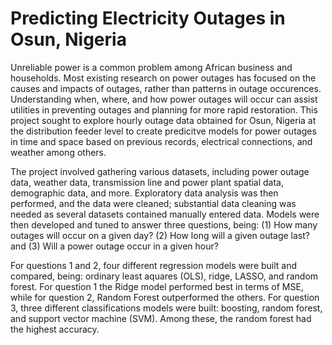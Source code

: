 # Predicting Electricity Outages in Osun, Nigeria
Unreliable power is a common problem among African business and households. Most existing research on power outages has focused on the causes and impacts of outages, rather than patterns in outage occurences. Understanding when, where, and how power outages will occur can assist utilities in preventing outages and planning for more rapid restoration. This project sought to explore hourly outage data obtained for Osun, Nigeria at the distribution feeder level to create predicitve models for power outages in time and space based on previous records, electrical connections, and weather among others.

The project involved gathering various datasets, including power outage data, weather data, transmission line and power plant spatial data, demographic data, and more. Exploratory data analysis was then performed, and the data were cleaned; substantial data cleaning was needed as several datasets contained manually entered data. Models were then developed and tuned to answer three questions, being:
  (1) How many outages will occur on a given day? 
  (2) How long will a given outage last? and 
  (3) Will a power outage occur in a given hour? 

For questions 1 and 2, four different regression models were built and compared, being: ordinary least aquares (OLS), ridge, LASSO, and random forest. For question 1 the Ridge model performed best in terms of MSE, while for question 2, Random Forest outperformed the others. For question 3, three different classifications models were built: boosting, random forest, and support vector machine (SVM). Among these, the random forest had the highest accuracy. 
